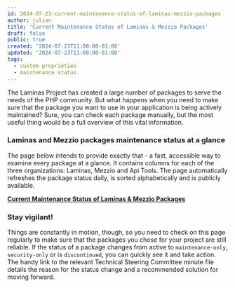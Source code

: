 ```yaml
---
id: 2024-07-23-current-maintenance-status-of-laminas-mezzio-packages
author: julian
title: 'Current Maintenance Status of Laminas & Mezzio Packages'
draft: false
public: true
created: '2024-07-23T11:00:00-01:00'
updated: '2024-07-23T11:00:00-01:00'
tags:
  - custom proprieties
  - maintenance status
---
```


The Laminas Project has created a large number of packages to serve the needs of the PHP community.
But what happens when you need to make sure that the package you want to use in your application is being actively
maintained?
Sure, you can check each package manually, but the most useful thing would be a full overview of this vital
information.

<!--- EXTENDED -->

### Laminas and Mezzio packages maintenance status at a glance

The page below intends to provide exactly that - a fast, accessible way to examine every package at a glance. It
contains columns for each of the three organizations: Laminas, Mezzio and Api Tools. The page automatically refreshes
the package status daily, is sorted alphabetically and is publicly available.

[**Current Maintenance Status of Laminas & Mezzio Packages**](https://getlaminas.org/packages-maintenance-status/)

### Stay vigilant!

Things are constantly in motion, though, so you need to check on this page regularly to make sure that the packages you
chose for your project are still reliable. If the status of a package changes from active to `maintenance-only`,
`security-only` or is `discontinued`, you can quickly see it and take action.
The handy link to the relevant Technical Steering Committee minute file details the reason for the status change and a
recommended solution for moving forward.
